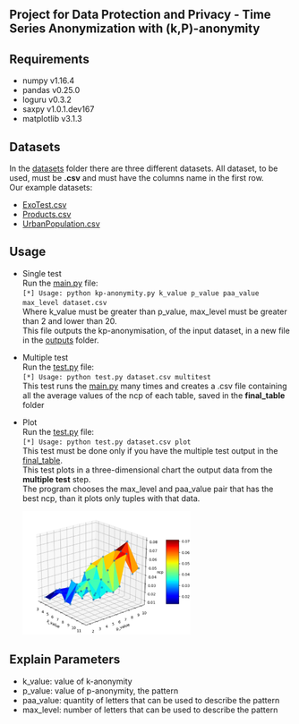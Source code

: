 ## Project for Data Protection and Privacy - Time Series Anonymization with (k,P)-anonymity

## Requirements <br /> 
- numpy v1.16.4 <br />
- pandas v0.25.0 <br />
- loguru v0.3.2 <br /> 
- saxpy v1.0.1.dev167 <br />
- matplotlib v3.1.3 <br />

## Datasets <br />
In the [datasets](/datasets "datasets") folder there are three different datasets. All dataset, to be used, must be **.csv** and must have the columns name in the first row. <br />
Our example datasets: <br />
- [ExoTest.csv](datasets/ExoTest.csv "ExoTest.csv") <br />
- [Products.csv](datasets/Products.csv "Products.csv") <br />
- [UrbanPopulation.csv](datasets/UrbanPopulation.csv "UrbanPopulation.csv") <br />
## Usage <br />
- Single test <br />
	Run the [main.py](src/main.py "main.py") file:<br />
	`[*] Usage: python kp-anonymity.py k_value p_value paa_value max_level dataset.csv`<br />
	Where k_value must be greater than p_value, max_level must be greater than 2 and lower than 20.<br />
	This file outputs the kp-anonymisation, of the input dataset, in a new file in the [outputs](outputs "outputs") folder.<br />

- Multiple test<br />
	Run the [test.py](src/test.py "test.py") file:<br />
	`[*] Usage: python test.py dataset.csv multitest`<br />
	This test runs the [main.py](src/main.py "main.py") many times and creates a .csv file containing all the average values of the ncp of each table, saved in the **final_table** folder <br />

- Plot<br />
	Run the [test.py](src/test.py "test.py") file:<br />
	`[*] Usage: python test.py dataset.csv plot`<br />
	This test must be done only if you have the multiple test output in the [final_table](final_table "final_table").<br />
	This test plots in a three-dimensional chart the output data from the **multiple test** step.<br />
	The program chooses the max_level and paa_value pair that has the best ncp, than it plots only tuples with that data.<br />
  
   <img src="IMG/plot_ExoTest.jpg" alt="Plot" width="300"/>

## Explain Parameters <br />
- k_value: value of k-anonymity <br />
- p_value: value of p-anonymity, the pattern <br />
- paa_value: quantity of letters that can be used to describe the pattern <br />
- max_level: number of letters that can be used to describe the pattern <br />

   

